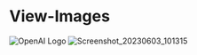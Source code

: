 # View-Images

![OpenAI Logo](https://github.com/SainiShivanshu/View-Images/assets/104079516/280f61bf-c000-4f5a-845a-abbc8699f9a5)
![Screenshot_20230603_101315](https://github.com/SainiShivanshu/View-Images/assets/104079516/56851ff1-162e-4096-b610-f4cb00620be3)
